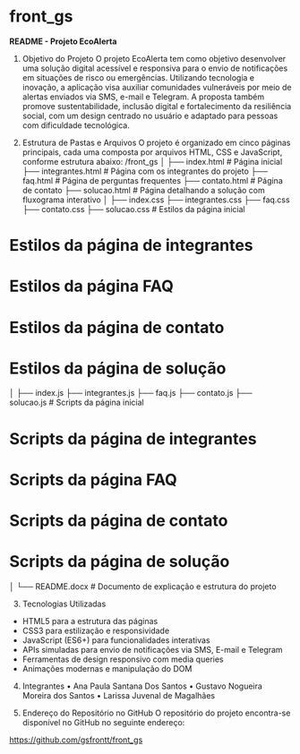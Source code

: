# front_gs

**README - Projeto EcoAlerta**

1. Objetivo do Projeto
O projeto EcoAlerta tem como objetivo desenvolver uma solução digital acessível e
responsiva para o envio de notificações em situações de risco ou emergências. Utilizando
tecnologia e inovação, a aplicação visa auxiliar comunidades vulneráveis por meio de alertas
enviados via SMS, e-mail e Telegram. A proposta também promove sustentabilidade,
inclusão digital e fortalecimento da resiliência social, com um design centrado no usuário e
adaptado para pessoas com dificuldade tecnológica.

2. Estrutura de Pastas e Arquivos
O projeto é organizado em cinco páginas principais, cada uma composta por arquivos
HTML, CSS e JavaScript, conforme estrutura abaixo:
/front_gs
│
├── index.html # Página inicial
├── integrantes.html # Página com os integrantes do projeto
├── faq.html # Página de perguntas frequentes
├── contato.html # Página de contato
├── solucao.html # Página detalhando a solução com fluxograma interativo
│
├── index.css ├── integrantes.css ├── faq.css ├── contato.css ├── solucao.css # Estilos da página inicial
# Estilos da página de integrantes
# Estilos da página FAQ
# Estilos da página de contato
# Estilos da página de solução
│
├── index.js ├── integrantes.js ├── faq.js ├── contato.js ├── solucao.js # Scripts da página inicial
# Scripts da página de integrantes
# Scripts da página FAQ
# Scripts da página de contato
# Scripts da página de solução
│
└── README.docx # Documento de explicação e estrutura do projeto

3. Tecnologias Utilizadas
- HTML5 para a estrutura das páginas
- CSS3 para estilização e responsividade
- JavaScript (ES6+) para funcionalidades interativas
- APIs simuladas para envio de notificações via SMS, E-mail e Telegram
- Ferramentas de design responsivo com media queries
- Animações modernas e manipulação do DOM

4. Integrantes
• Ana Paula Santana Dos Santos
• Gustavo Nogueira Moreira dos Santos
• Larissa Juvenal de Magalhães

5. Endereço do Repositório no GitHub
O repositório do projeto encontra-se disponível no GitHub no seguinte endereço:

https://github.com/gsfrontt/front_gs